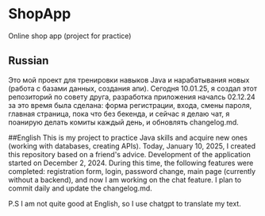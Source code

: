 # ShopApp
Online shop app (project for practice)

## Russian 
Это мой проект для тренировки навыков Java и нарабатывания новых (работа с базами данных, создания апи). 
Сегодня 10.01.25, я создал этот репозиторий по совету друга, разработка приложения началсь 02.12.24 за это время была сделана: форма регистрации, входа, смены пароля, главная страница, пока что без бекенда, и сейчас я делаю чат, я поанирую делать комиты каждый день, и обновлять changelog.md.

##English
This is my project to practice Java skills and acquire new ones (working with databases, creating APIs).
Today, January 10, 2025, I created this repository based on a friend's advice. Development of the application started on December 2, 2024. During this time, the following features were completed: registration form, login, password change, main page (currently without a backend), and now I am working on the chat feature. I plan to commit daily and update the changelog.md. 

P.S I am not quite good at English, so I use chatgpt to translate my text.
